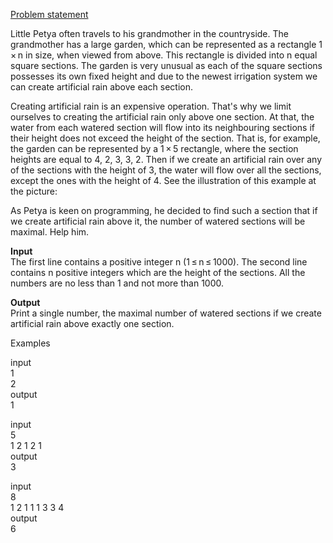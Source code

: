 [Problem statement](https://codeforces.com/contest/66/problem/B)

Little Petya often travels to his grandmother in the countryside. The grandmother has a large garden, which can be represented as a rectangle 1 × n in size, when viewed from above. This rectangle is divided into n equal square sections. The garden is very unusual as each of the square sections possesses its own fixed height and due to the newest irrigation system we can create artificial rain above each section.

Creating artificial rain is an expensive operation. That's why we limit ourselves to creating the artificial rain only above one section. At that, the water from each watered section will flow into its neighbouring sections if their height does not exceed the height of the section. That is, for example, the garden can be represented by a 1 × 5 rectangle, where the section heights are equal to 4, 2, 3, 3, 2. Then if we create an artificial rain over any of the sections with the height of 3, the water will flow over all the sections, except the ones with the height of 4. See the illustration of this example at the picture:


As Petya is keen on programming, he decided to find such a section that if we create artificial rain above it, the number of watered sections will be maximal. Help him.

**Input** <br />
The first line contains a positive integer n (1 ≤ n ≤ 1000). The second line contains n positive integers which are the height of the sections. All the numbers are no less than 1 and not more than 1000.

**Output** <br />
Print a single number, the maximal number of watered sections if we create artificial rain above exactly one section.

Examples<br />

input<br />
1<br />
2<br />
output<br />
1<br />

input<br />
5<br />
1 2 1 2 1<br />
output<br />
3<br />

input<br />
8<br />
1 2 1 1 1 3 3 4<br />
output<br />
6<br />